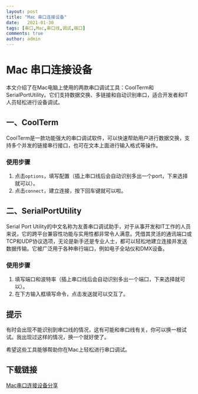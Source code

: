 ```yaml
---
layout: post
title: "Mac 串口连接设备"
date:   2021-01-30
tags: [串口,Mac,串口线,调试,端口]
comments: true
author: admin
---
```

# Mac 串口连接设备

本文介绍了在Mac电脑上使用的两款串口调试工具：CoolTerm和SerialPortUtility。它们支持数据交换、多链接和自动识别串口，适合开发者和IT人员轻松进行设备调试。

## 一、CoolTerm

CoolTerm是一款功能强大的串口调试软件，可以快速帮助用户进行数据交换，支持多个并发的链接串行接口，也可在文本上面进行输入格式等操作。

### 使用步骤
1. 点击`options`，填写配置（插上串口线后会自动识别多出一个port，下来选择就可以）。
2. 点击`connect`，建立连接，按下回车键就可以啦。

## 二、SerialPortUtility

Serial Port Utility的中文名称为友善串口调试助手，对于从事开发和IT工作的人员来说，它的跨平台兼容性功能与实用性都非常令人满意。凭借其灵活的通讯端口或TCP和UDP协议选项，无论是新手还是专业人士，都可以轻松地建立连接并发送数据传输。它被广泛用于各种串行端口，例如电子全站仪和DMX设备。

### 使用步骤
1. 填写端口和波特率（插上串口线后会自动识别多出一个端口，下来选择就可以）。
2. 在下方输入框填写命令，点击发送就可以交互了。

## 提示
有时会出现不能识别到串口线的情况，这有可能和串口线有关，你可以换一根试试。我出现过这样的情况，换一个就好使了。

希望这些工具能够帮助你在Mac上轻松进行串口调试。

## 下载链接

[Mac串口连接设备分享](https://pan.quark.cn/s/a4efe99bf4e8)